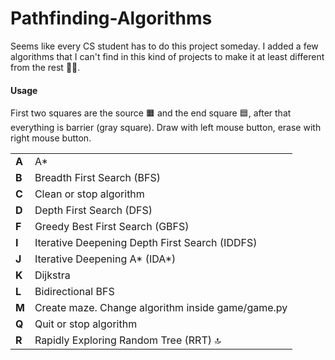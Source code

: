 # Pathfinding-Algorithms
Seems like every CS student has to do this project someday. I added a few algorithms that I can't find in this kind of projects to make it at least different from the rest :man_shrugging:. 

#### Usage

First two squares are the source :orange_square: and the end square :blue_square:, after that everything is barrier (gray square). Draw with left mouse button, erase with right mouse button. 

|       |                                                   |
| ----- | ------------------------------------------------- |
| **A** | A*                                                |
| **B** | Breadth First Search (BFS)                        |
| **C** | Clean or stop algorithm                           |
| **D** | Depth First Search (DFS)                          |
| **F** | Greedy Best First Search (GBFS)                   |
| **I** | Iterative Deepening Depth First Search (IDDFS)    |
| **J** | Iterative Deepening A* (IDA*)                     |
| **K** | Dijkstra                                          |
| **L** | Bidirectional BFS                                 |
| **M** | Create maze. Change algorithm inside game/game.py |
| **Q** | Quit or stop algorithm                            |
| **R** | Rapidly Exploring Random Tree (RRT) :top:         |

